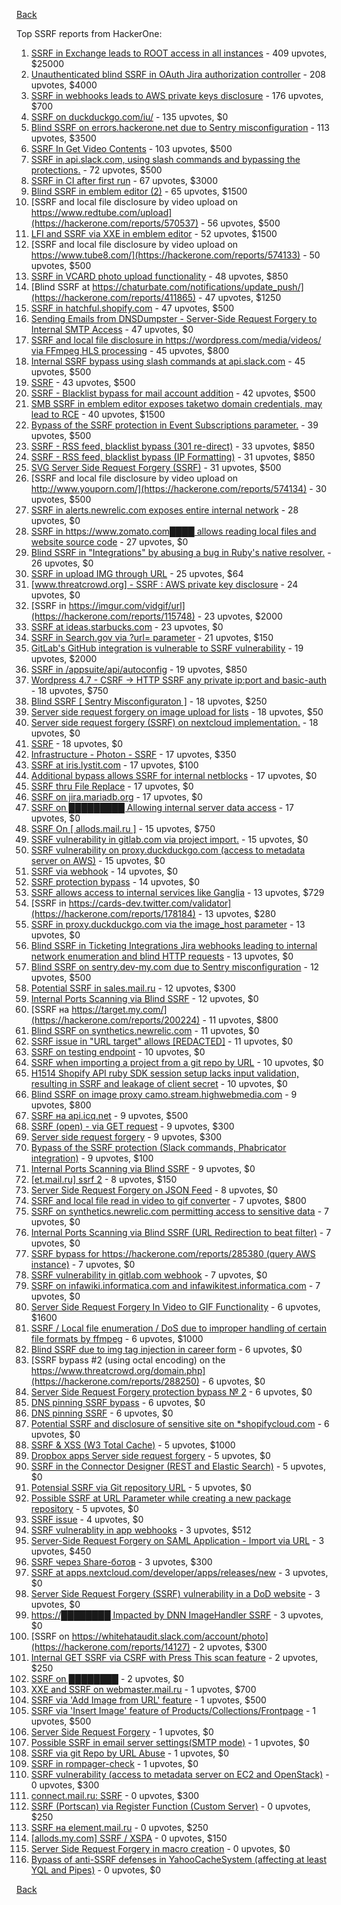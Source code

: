 [Back](../README.md)

Top SSRF reports from HackerOne:

1. [SSRF in Exchange leads to ROOT access in all instances](https://hackerone.com/reports/341876) - 409 upvotes, $25000
2. [Unauthenticated blind SSRF in OAuth Jira authorization controller](https://hackerone.com/reports/398799) - 208 upvotes, $4000
3. [SSRF in webhooks leads to AWS private keys disclosure](https://hackerone.com/reports/508459) - 176 upvotes, $700
4. [SSRF on duckduckgo.com/iu/](https://hackerone.com/reports/398641) - 135 upvotes, $0
5. [Blind SSRF on errors.hackerone.net due to Sentry misconfiguration](https://hackerone.com/reports/374737) - 113 upvotes, $3500
6. [SSRF In Get Video Contents](https://hackerone.com/reports/643622) - 103 upvotes, $500
7. [SSRF in api.slack.com, using slash commands and bypassing the protections.](https://hackerone.com/reports/381129) - 72 upvotes, $500
8. [SSRF in CI after first run](https://hackerone.com/reports/369451) - 67 upvotes, $3000
9. [Blind SSRF in emblem editor (2)](https://hackerone.com/reports/265050) - 65 upvotes, $1500
10. [SSRF and local file disclosure by video upload on https://www.redtube.com/upload](https://hackerone.com/reports/570537) - 56 upvotes, $500
11. [LFI and SSRF via XXE in emblem editor](https://hackerone.com/reports/347139) - 52 upvotes, $1500
12. [SSRF and local file disclosure by video upload on https://www.tube8.com/](https://hackerone.com/reports/574133) - 50 upvotes, $500
13. [SSRF in VCARD photo upload functionality](https://hackerone.com/reports/296045) - 48 upvotes, $850
14. [Blind SSRF at https://chaturbate.com/notifications/update_push/](https://hackerone.com/reports/411865) - 47 upvotes, $1250
15. [SSRF in hatchful.shopify.com](https://hackerone.com/reports/409701) - 47 upvotes, $500
16. [Sending Emails from DNSDumpster - Server-Side Request Forgery to Internal SMTP Access](https://hackerone.com/reports/392859) - 47 upvotes, $0
17. [SSRF and local file disclosure in https://wordpress.com/media/videos/ via FFmpeg HLS processing](https://hackerone.com/reports/237381) - 45 upvotes, $800
18. [Internal SSRF bypass using slash commands at api.slack.com](https://hackerone.com/reports/356765) - 45 upvotes, $500
19. [SSRF](https://hackerone.com/reports/522203) - 43 upvotes, $500
20. [SSRF - Blacklist bypass for mail account addition](https://hackerone.com/reports/303378) - 42 upvotes, $500
21. [SMB SSRF in emblem editor exposes taketwo domain credentials, may lead to RCE](https://hackerone.com/reports/288353) - 40 upvotes, $1500
22. [Bypass of the SSRF protection in Event Subscriptions parameter.](https://hackerone.com/reports/386292) - 39 upvotes, $500
23. [SSRF - RSS feed, blacklist bypass (301 re-direct)](https://hackerone.com/reports/299135) - 33 upvotes, $850
24. [SSRF - RSS feed, blacklist bypass (IP Formatting)](https://hackerone.com/reports/299130) - 31 upvotes, $850
25. [SVG Server Side Request Forgery (SSRF)](https://hackerone.com/reports/223203) - 31 upvotes, $500
26. [SSRF and local file disclosure by video upload on http://www.youporn.com/](https://hackerone.com/reports/574134) - 30 upvotes, $500
27. [SSRF in alerts.newrelic.com exposes entire internal network](https://hackerone.com/reports/198690) - 28 upvotes, $0
28. [SSRF in https://www.zomato.com████ allows reading local files and website source code](https://hackerone.com/reports/271224) - 27 upvotes, $0
29. [Blind SSRF in "Integrations" by abusing a bug in Ruby's native resolver.](https://hackerone.com/reports/287245) - 26 upvotes, $0
30. [SSRF in upload IMG through URL](https://hackerone.com/reports/228377) - 25 upvotes, $64
31. [[www.threatcrowd.org] - SSRF : AWS private key disclosure](https://hackerone.com/reports/285380) - 24 upvotes, $0
32. [SSRF in https://imgur.com/vidgif/url](https://hackerone.com/reports/115748) - 23 upvotes, $2000
33. [SSRF at ideas.starbucks.com](https://hackerone.com/reports/500468) - 23 upvotes, $0
34. [SSRF in Search.gov via ?url= parameter](https://hackerone.com/reports/514224) - 21 upvotes, $150
35. [GitLab's GitHub integration is vulnerable to SSRF vulnerability](https://hackerone.com/reports/446593) - 19 upvotes, $2000
36. [SSRF in /appsuite/api/autoconfig](https://hackerone.com/reports/293847) - 19 upvotes, $850
37. [Wordpress 4.7 - CSRF -\> HTTP SSRF any private ip:port and basic-auth](https://hackerone.com/reports/187520) - 18 upvotes, $750
38. [Blind SSRF [ Sentry Misconfiguraton ]](https://hackerone.com/reports/587012) - 18 upvotes, $250
39. [Server side request forgery on image upload for lists](https://hackerone.com/reports/158016) - 18 upvotes, $50
40. [Server side request forgery (SSRF) on nextcloud implementation.](https://hackerone.com/reports/145524) - 18 upvotes, $0
41. [SSRF](https://hackerone.com/reports/253558) - 18 upvotes, $0
42. [Infrastructure - Photon - SSRF](https://hackerone.com/reports/204513) - 17 upvotes, $350
43. [SSRF at iris.lystit.com](https://hackerone.com/reports/206894) - 17 upvotes, $100
44. [Additional bypass allows SSRF for internal netblocks](https://hackerone.com/reports/288950) - 17 upvotes, $0
45. [SSRF thru File Replace](https://hackerone.com/reports/243865) - 17 upvotes, $0
46. [SSRF on jira.mariadb.org](https://hackerone.com/reports/397402) - 17 upvotes, $0
47. [SSRF on █████████ Allowing internal server data access](https://hackerone.com/reports/326040) - 17 upvotes, $0
48. [SSRF On [ allods.mail.ru ]](https://hackerone.com/reports/602498) - 15 upvotes, $750
49. [SSRF vulnerability in gitlab.com via project import.](https://hackerone.com/reports/215105) - 15 upvotes, $0
50. [SSRF vulnerability on proxy.duckduckgo.com (access to metadata server on AWS)](https://hackerone.com/reports/395521) - 15 upvotes, $0
51. [SSRF via webhook](https://hackerone.com/reports/243277) - 14 upvotes, $0
52. [SSRF protection bypass](https://hackerone.com/reports/287762) - 14 upvotes, $0
53. [SSRF allows access to internal services like Ganglia](https://hackerone.com/reports/151086) - 13 upvotes, $729
54. [SSRF in https://cards-dev.twitter.com/validator](https://hackerone.com/reports/178184) - 13 upvotes, $280
55. [SSRF in proxy.duckduckgo.com via the image_host parameter](https://hackerone.com/reports/358119) - 13 upvotes, $0
56. [Blind SSRF in Ticketing Integrations Jira webhooks leading to internal network enumeration and blind HTTP requests](https://hackerone.com/reports/344032) - 13 upvotes, $0
57. [Blind SSRF on sentry.dev-my.com due to Sentry misconfiguration](https://hackerone.com/reports/686363) - 12 upvotes, $500
58. [Potential SSRF in sales.mail.ru](https://hackerone.com/reports/97395) - 12 upvotes, $300
59. [Internal Ports Scanning via Blind SSRF](https://hackerone.com/reports/263169) - 12 upvotes, $0
60. [SSRF на https://target.my.com/](https://hackerone.com/reports/200224) - 11 upvotes, $800
61. [Blind SSRF on synthetics.newrelic.com](https://hackerone.com/reports/141304) - 11 upvotes, $0
62. [SSRF issue in "URL target" allows [REDACTED]](https://hackerone.com/reports/58897) - 11 upvotes, $0
63. [SSRF on testing endpoint](https://hackerone.com/reports/128685) - 10 upvotes, $0
64. [SSRF when importing a project from a git repo by URL](https://hackerone.com/reports/135937) - 10 upvotes, $0
65. [H1514 Shopify API ruby SDK session setup lacks input validation, resulting in SSRF and leakage of client secret](https://hackerone.com/reports/423437) - 10 upvotes, $0
66. [Blind SSRF on image proxy camo.stream.highwebmedia.com](https://hackerone.com/reports/385178) - 9 upvotes, $800
67. [SSRF на api.icq.net](https://hackerone.com/reports/432277) - 9 upvotes, $500
68. [SSRF (open) - via GET request](https://hackerone.com/reports/180527) - 9 upvotes, $300
69. [Server side request forgery](https://hackerone.com/reports/427227) - 9 upvotes, $300
70. [Bypass of the SSRF protection (Slack commands, Phabricator integration)](https://hackerone.com/reports/61312) - 9 upvotes, $100
71. [Internal Ports Scanning via Blind SSRF](https://hackerone.com/reports/281950) - 9 upvotes, $0
72. [[et.mail.ru] ssrf 2](https://hackerone.com/reports/258237) - 8 upvotes, $150
73. [Server Side Request Forgery on JSON Feed](https://hackerone.com/reports/280511) - 8 upvotes, $0
74. [SSRF and local file read in video to gif converter](https://hackerone.com/reports/115857) - 7 upvotes, $800
75. [SSRF on synthetics.newrelic.com permitting access to sensitive data](https://hackerone.com/reports/141682) - 7 upvotes, $0
76. [Internal Ports Scanning via Blind SSRF (URL Redirection to beat filter)](https://hackerone.com/reports/287496) - 7 upvotes, $0
77. [SSRF bypass for https://hackerone.com/reports/285380 (query AWS instance)](https://hackerone.com/reports/288183) - 7 upvotes, $0
78. [SSRF vulnerability in gitlab.com webhook](https://hackerone.com/reports/301924) - 7 upvotes, $0
79. [SSRF on infawiki.informatica.com and infawikitest.informatica.com](https://hackerone.com/reports/327480) - 7 upvotes, $0
80. [Server Side Request Forgery In Video to GIF Functionality](https://hackerone.com/reports/91816) - 6 upvotes, $1600
81. [SSRF / Local file enumeration / DoS due to improper handling of certain file formats by ffmpeg](https://hackerone.com/reports/115978) - 6 upvotes, $1000
82. [Blind SSRF due to img tag injection in career form](https://hackerone.com/reports/236301) - 6 upvotes, $0
83. [SSRF bypass #2 (using octal encoding) on the https://www.threatcrowd.org/domain.php](https://hackerone.com/reports/288250) - 6 upvotes, $0
84. [Server Side Request Forgery protection bypass № 2](https://hackerone.com/reports/288537) - 6 upvotes, $0
85. [DNS pinning SSRF bypass](https://hackerone.com/reports/288193) - 6 upvotes, $0
86. [DNS pinning SSRF](https://hackerone.com/reports/289187) - 6 upvotes, $0
87. [Potential SSRF and disclosure of sensitive site on *shopifycloud.com](https://hackerone.com/reports/382612) - 6 upvotes, $0
88. [SSRF & XSS (W3 Total Cache)](https://hackerone.com/reports/138721) - 5 upvotes, $1000
89. [Dropbox apps Server side request forgery](https://hackerone.com/reports/137229) - 5 upvotes, $0
90. [SSRF in the Connector Designer (REST and Elastic Search)](https://hackerone.com/reports/112156) - 5 upvotes, $0
91. [Potensial SSRF via Git repository URL](https://hackerone.com/reports/359288) - 5 upvotes, $0
92. [Possible SSRF at URL Parameter while creating a new package repository](https://hackerone.com/reports/151680) - 5 upvotes, $0
93. [SSRF issue](https://hackerone.com/reports/120219) - 4 upvotes, $0
94. [SSRF vulnerablity in app webhooks](https://hackerone.com/reports/56828) - 3 upvotes, $512
95. [Server-Side Request Forgery on SAML Application - Import via URL](https://hackerone.com/reports/324005) - 3 upvotes, $450
96. [SSRF через Share-ботов](https://hackerone.com/reports/197365) - 3 upvotes, $300
97. [SSRF at apps.nextcloud.com/developer/apps/releases/new](https://hackerone.com/reports/213358) - 3 upvotes, $0
98. [Server Side Request Forgery (SSRF) vulnerability in a DoD website](https://hackerone.com/reports/189648) - 3 upvotes, $0
99. [https://████████ Impacted by DNN ImageHandler SSRF](https://hackerone.com/reports/482634) - 3 upvotes, $0
100. [SSRF on https://whitehataudit.slack.com/account/photo](https://hackerone.com/reports/14127) - 2 upvotes, $300
101. [Internal GET SSRF via CSRF with Press This scan feature](https://hackerone.com/reports/110801) - 2 upvotes, $250
102. [SSRF on ████████](https://hackerone.com/reports/406387) - 2 upvotes, $0
103. [XXE and SSRF on webmaster.mail.ru](https://hackerone.com/reports/12583) - 1 upvotes, $700
104. [SSRF via 'Add Image from URL' feature](https://hackerone.com/reports/67377) - 1 upvotes, $500
105. [SSRF via 'Insert Image' feature of Products/Collections/Frontpage](https://hackerone.com/reports/67389) - 1 upvotes, $500
106. [Server Side Request Forgery](https://hackerone.com/reports/4461) - 1 upvotes, $0
107. [Possible SSRF in email server settings(SMTP mode)](https://hackerone.com/reports/222667) - 1 upvotes, $0
108. [SSRF via git Repo by URL Abuse](https://hackerone.com/reports/191216) - 1 upvotes, $0
109. [SSRF in rompager-check](https://hackerone.com/reports/374818) - 1 upvotes, $0
110. [SSRF vulnerability (access to metadata server on EC2 and OpenStack)](https://hackerone.com/reports/53088) - 0 upvotes, $300
111. [connect.mail.ru: SSRF](https://hackerone.com/reports/14033) - 0 upvotes, $300
112. [SSRF (Portscan) via Register Function (Custom Server)](https://hackerone.com/reports/16571) - 0 upvotes, $250
113. [SSRF на element.mail.ru](https://hackerone.com/reports/117158) - 0 upvotes, $250
114. [[allods.my.com] SSRF / XSPA](https://hackerone.com/reports/111950) - 0 upvotes, $150
115. [Server Side Request Forgery in macro creation](https://hackerone.com/reports/50537) - 0 upvotes, $0
116. [Bypass of anti-SSRF defenses in YahooCacheSystem (affecting at least YQL and Pipes)](https://hackerone.com/reports/1066) - 0 upvotes, $0


[Back](../README.md)